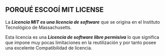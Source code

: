 ## PORQUÉ ESCOGÍ MIT LICENSE

La ***Licencia MIT es una licencia de software*** que se origina en el Instituto Tecnológico de Massachusetts.

Esta licencia es una ***Licencia de software libre permisiva*** lo que significa que impone muy pocas limitaciones en la reutilización y por tanto posee una excelente Compatibilidad de licencia.

